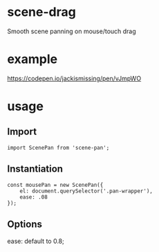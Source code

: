 # scene-drag
Smooth scene panning on mouse/touch drag

example
===
https://codepen.io/jackismissing/pen/vJmpWO

usage
====

Import
---
```
import ScenePan from 'scene-pan';
```

Instantiation
---
```
const mousePan = new ScenePan({
    el: document.querySelector('.pan-wrapper'),
    ease: .08
});
```

Options
---
ease: default to 0.8;

